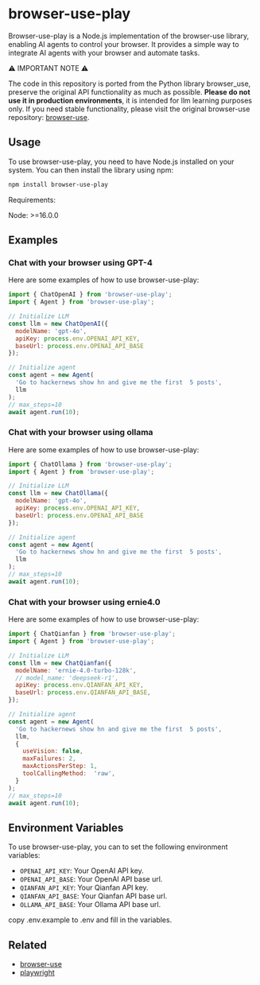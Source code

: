 browser-use-play
====

Browser-use-play is a Node.js implementation of the browser-use library, enabling AI agents to control your browser. It provides a simple way to integrate AI agents with your browser and automate tasks.

⚠️ IMPORTANT NOTE ⚠️

The code in this repository is ported from the Python library browser_use, preserve the original API functionality as much as possible. **Please do not use it in production environments**, it is intended for llm learning purposes only.
If you need stable functionality, please visit the original browser-use repository:  [browser-use](https://github.com/browser-use/browser-use).


## Usage
To use browser-use-play, you need to have Node.js installed on your system. You can then install the library using npm:
```bash
npm install browser-use-play
```
Requirements:

Node: >=16.0.0

## Examples

### Chat with your browser using GPT-4
Here are some examples of how to use browser-use-play:
```javascript
import { ChatOpenAI } from 'browser-use-play';
import { Agent } from 'browser-use-play';

// Initialize LLM
const llm = new ChatOpenAI({
  modelName: 'gpt-4o',
  apiKey: process.env.OPENAI_API_KEY,
  baseUrl: process.env.OPENAI_API_BASE
});

// Initialize agent
const agent = new Agent(
  'Go to hackernews show hn and give me the first  5 posts',
  llm
);
// max_steps=10
await agent.run(10);
```

### Chat with your browser using ollama
Here are some examples of how to use browser-use-play:
```javascript
import { ChatOllama } from 'browser-use-play';
import { Agent } from 'browser-use-play';

// Initialize LLM
const llm = new ChatOllama({
  modelName: 'gpt-4o',
  apiKey: process.env.OPENAI_API_KEY,
  baseUrl: process.env.OPENAI_API_BASE
});

// Initialize agent
const agent = new Agent(
  'Go to hackernews show hn and give me the first  5 posts',
  llm
);
// max_steps=10
await agent.run(10);
```

### Chat with your browser using ernie4.0
Here are some examples of how to use browser-use-play:
```javascript
import { ChatQianfan } from 'browser-use-play';
import { Agent } from 'browser-use-play';

// Initialize LLM
const llm = new ChatQianfan({
  modelName: 'ernie-4.0-turbo-128k',
  // model_name: 'deepseek-r1',
  apiKey: process.env.QIANFAN_API_KEY,
  baseUrl: process.env.QIANFAN_API_BASE,
});

// Initialize agent
const agent = new Agent(
  'Go to hackernews show hn and give me the first  5 posts',
  llm,
  {
    useVision: false,
    maxFailures: 2,
    maxActionsPerStep: 1,
    toolCallingMethod:  'raw',
  }
);
// max_steps=10
await agent.run(10);
```

## Environment Variables
To use browser-use-play, you can to set the following environment variables:
- `OPENAI_API_KEY`: Your OpenAI API key.
- `OPENAI_API_BASE`: Your OpenAI API base url.
- `QIANFAN_API_KEY`: Your Qianfan API key.
- `QIANFAN_API_BASE`: Your Qianfan API base url.
- `OLLAMA_API_BASE`: Your Ollama API base url.

copy .env.example to .env and fill in the variables.

## Related
- [browser-use](https://github.com/browser-use/browser-use)
- [playwright](https://github.com/microsoft/playwright)
